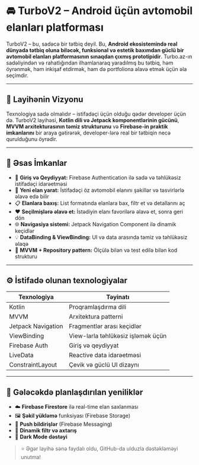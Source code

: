 # 🚘 TurboV2 – Android üçün avtomobil elanları platforması

TurboV2 – bu, sadəcə bir tətbiq deyil. Bu, **Android ekosistemində real dünyada tətbiq oluna biləcək, funksional və estetik baxımdan güclü bir avtomobil elanları platformasının sınaqdan çıxmış prototipidir**. Turbo.az-ın sadəliyindən və rahatlığından ilhamlanaraq yaradılmış bu tətbiq, həm öyrənmək, həm inkişaf etdirmək, həm də portfoliona əlavə etmək üçün əla seçimdir.

---

## 🌟 Layihənin Vizyonu

Texnologiya sadə olmalıdır – istifadəçi üçün olduğu qədər developer üçün də. TurboV2 layihəsi, **Kotlin dili və Jetpack komponentlərinin gücünü**, **MVVM arxitekturasının təmiz strukturunu** və **Firebase-in praktik imkanlarını** bir araya gətirərək, developer-lərə real bir tətbiqin necə qurulduğunu öyrədir.

---

## 📱 Əsas İmkanlar

- 🔐 **Giriş və Qeydiyyat:** Firebase Authentication ilə sadə və təhlükəsiz istifadəçi idarəetməsi
- 🚗 **Yeni elan yarat:** İstifadəçi öz avtomobil elanını şəkillər və təsvirlərlə əlavə edə bilir
- 📋 **Elanlara baxış:** List formatında elanlara bax, filtr et və detallarını aç
- ❤️ **Seçilmişlərə əlavə et:** İstədiyin elanı favorilərə əlavə et, sonra geri dön
- 🌐 **Navigasiya sistemi:** Jetpack Navigation Component ilə dinamik keçidlər
- 💡 **DataBinding & ViewBinding:** UI və data arasında təmiz və təhlükəsiz əlaqə
- 🧠 **MVVM + Repository pattern:** Ölçülə bilən və test edilə bilən kod strukturu

---

## ⚙️ İstifadə olunan texnologiyalar

| Texnologiya          | Təyinatı                                 |
|----------------------|------------------------------------------|
| Kotlin               | Proqramlaşdırma dili                     |
| MVVM                 | Arxitektura patterni                     |
| Jetpack Navigation   | Fragmentlər arası keçidlər               |
| ViewBinding          | View-larla təhlükəsiz işləmək üçün       |
| Firebase Auth        | Giriş və qeydiyyat                       |
| LiveData             | Reactive data idarəetməsi                |
| ConstraintLayout     | Çevik və güclü UI dizaynı                |

---

## 🚀 Gələcəkdə planlaşdırılan yeniliklər

- ☁️ **Firebase Firestore** ilə real-time elan saxlanması
- 🖼 **Şəkil yükləmə** funksiyası (Firebase Storage)
- 🔔 **Push bildirişlər** (Firebase Messaging)
- 🧭 **Dinamik filtr və axtarış**
- 🌙 **Dark Mode dəstəyi**





> ⭐ Əgər layihə sənə faydalı oldu, GitHub-da ulduzla dəstəkləməyi unutma!

